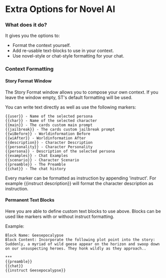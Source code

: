 # Extra Options for Novel AI

### What does it do? 

It gives you the options to:
* Format the context yourself.
* Add re-usable text-blocks to use in your context.
* Use novel-style or chat-style formatting for your chat.

### Context Formatting
#### Story Format Window
The Story Format window allows you to compose your own context. If you leave the window empty, ST's default formatting will be used. 

You can write text directly as well as use the following markers:
```
{{user}} - Name of the selected persona
{{char}} - Name of the selected character
{{main}} - The cards custom main prompt
{{jailbreak}} - The cards custom jailbreak prompt
{{wiBefore}} - Worldinformation Before
{{wiAfter}} - Worldinformation After
{{description}} - Character Description
{{personality}} - Character Personality
{{persona}} - Description of the selected persona
{{examples}} - Chat Examples
{{scenario}} - Character Scenario
{{preamble}} - The Preamble
{{chat}} - The chat history
```
Every marker can be formatted as instruction by appending 'instruct'. For example {{instruct description}} will format the character description as instruction.

#### Permanent Text Blocks
Here you are able to define custom text blocks to use above. Blocks can be used like markers with or without instruct formatting.

Example:
```
Block Name: Geesepocalypse
Block Content: Incorporate the following plot point into the story: Suddenly, a myriad of wild geese appear on the horizon and swoop down on our unsuspecting heroes. They honk wildly as they approach..
```
``` 
***
{{preamble}}
{{chat}}
{{instruct Geesepocalypse}}
```
